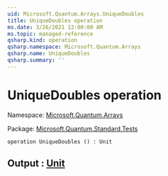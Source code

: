 ```yaml
---
uid: Microsoft.Quantum.Arrays.UniqueDoubles
title: UniqueDoubles operation
ms.date: 3/26/2021 12:00:00 AM
ms.topic: managed-reference
qsharp.kind: operation
qsharp.namespace: Microsoft.Quantum.Arrays
qsharp.name: UniqueDoubles
qsharp.summary: ''
---
```


# UniqueDoubles operation

Namespace: [Microsoft.Quantum.Arrays](xref:Microsoft.Quantum.Arrays)

Package: [Microsoft.Quantum.Standard.Tests](https://nuget.org/packages/Microsoft.Quantum.Standard.Tests)




```qsharp
operation UniqueDoubles () : Unit
```


## Output : [Unit](xref:microsoft.quantum.lang-ref.unit)

